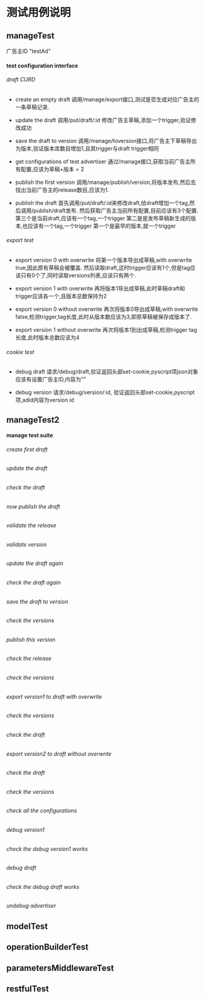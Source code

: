 测试用例说明
==========

manageTest
----------
广告主ID "testAd"

#### test configuration interface

###### draft CURD

* create an empty draft
调用/manage/export接口,测试是否生成对应广告主的一条草稿记录.

* update the draft
调用/put/draft/:id 修改广告主草稿,添加一个trigger,验证修改成功

* save the draft to version
调用/manage/toversion接口,将广告主下草稿导出为版本,验证版本库数目增加1,且其trigger与draft trigger相同

* get configurations of test advertiser
通过/manage接口,获取当前广告主所有配置,应该为草稿+版本 = 2

* publish the first version
调用/manage/publish/version,将版本发布,然后去找出当前广告主的release数目,应该为1.

* publish the draft
首先调用/put/draft/:id来修改draft,给draft增加一个tag,然后调用/publish/draft发布.
然后获取广告主当前所有配置,目前应该有3个配置.
第三个是当前draft,应该有一个tag,一个trigger
第二是是发布草稿新生成的版本,也应该有一个tag,一个trigger
第一个是最早的版本,就一个trigger

###### export test

* export version 0 with overwrite
将第一个版本导出成草稿,with overwrite true,因此原有草稿会被覆盖.
然后读取draft,这时trigger应该有1个,但是tag应该只有0个了,同时读取versions列表,应该只有两个.

* export version 1 with overwrite
再将版本1导出成草稿,此时草稿draft和trigger应该各一个,且版本总数保持为2

* export version 0 without overwrite
再次将版本0导出成草稿,with overwrite false,检测trigger,tag长度,此时从版本数应该为3,即原草稿被保存成版本了.

* export version 1 without overwrite
再次将版本1到出成草稿,检测trigger tag长度,此时版本总数应该为4

###### cookie test

* debug draft
请求/debug/draft,验证返回头部set-cookie,pyscript项json对象应该有设置广告主ID,内容为""

* debug version
请求/debug/version/:id, 验证返回头部set-cookie,pyscript项,adid内容为version id

manageTest2
-----------

#### manage test suite

###### create first draft
###### update the draft
###### check the draft
###### now publish the draft
###### validate the release
###### validate version
###### update the draft again
###### check the draft again
###### save the draft to version
###### check the versions
###### publish this version
###### check the release
###### check the versions
###### export version1 to draft with overwrite
###### check the versions
###### check the draft
###### export version2 to draft without overwrite
###### check the draft
###### check the versions
###### check all the configurations
###### debug version1
###### check the debug version1 works
###### debug draft
###### check the debug draft works
###### undebug advertiser


modelTest
---------
operationBuilderTest
--------------------
parametersMiddlewareTest
-----------------------
restfulTest
-----------
